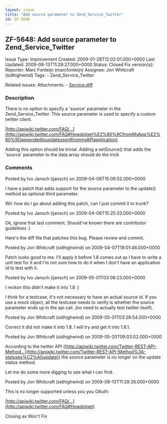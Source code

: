 ```yaml
---
layout: issue
title: "Add source parameter to Zend_Service_Twitter"
id: ZF-5648
---
```


ZF-5648: Add source parameter to Zend\_Service\_Twitter
-------------------------------------------------------

 Issue Type: Improvement Created: 2009-01-28T12:02:01.000+0000 Last Updated: 2009-09-13T11:29:27.000+0000 Status: Closed Fix version(s): 
 Reporter:  Marc Fonteijn (marcfonteijn)  Assignee:  Jon Whitcraft (sidhighwind)  Tags: - Zend\_Service\_Twitter
 
 Related issues: 
 Attachments: - [Service.diff](/issues/secure/attachment/11861/Service.diff)
 
### Description

There is no option to specify a 'source' parameter in the Zend\_Service\_Twitter. This source parameter is used to specify a custom twitter client.

[http://apiwiki.twitter.com/FAQ/…](http://apiwiki.twitter.com/FAQ#HowdoIget%E2%80%9CfromMyApp%E2%80%9DappendedtoupdatessentfrommyAPIapplication)

Adding this option should be trivial. Adding a setSource() that adds the 'source' parameter to the data array should do the trick

 

 

### Comments

Posted by Ivo Jansch (ijansch) on 2009-04-06T15:06:52.000+0000

I have a patch that adds support for the source parameter to the update() method as optional third parameter.

Wil: how do I go about adding this patch, can I just commit it to trunk?

 

 

Posted by Ivo Jansch (ijansch) on 2009-04-06T15:25:33.000+0000

Ok, ignore that last comment. Should've known there are contributor guidelines :)

Here's the diff file that patches this bug. Please review and commit.

 

 

Posted by Jon Whitcraft (sidhighwind) on 2009-04-07T18:01:46.000+0000

Patch looks good to me. I'll apply it before 1.8 comes out as I have to write a unit test for it and I'm not sure how to do it when I don't have an application id to test with it.

 

 

Posted by Ivo Jansch (ijansch) on 2009-05-01T03:06:23.000+0000

I reckon this didn't make it into 1.8 :)

I think for a testcase, it's not necessary to have an actual source id. If you use a mock object, all the testcase needs to verify is whether the source parameter ends up in the api call. (no need to actually test twitter itself).

 

 

Posted by Jon Whitcraft (sidhighwind) on 2009-05-01T03:28:54.000+0000

Correct it did not make it into 1.8. I will try and get it into 1.8.1.

 

 

Posted by Jon Whitcraft (sidhighwind) on 2009-05-20T09:03:02.000+0000

According to the twitter API ([http://apiwiki.twitter.com/Twitter-REST-API-Method…](http://apiwiki.twitter.com/Twitter-REST-API-Method%3A-statuses%C2%A0update)) the source parameter is no longer on the update status method.

Let me do some more digging to see what I can find.

 

 

Posted by Jon Whitcraft (sidhighwind) on 2009-09-13T11:29:26.000+0000

This is no longer supported unless you you OAuth:

[http://apiwiki.twitter.com/FAQ/…](http://apiwiki.twitter.com/FAQ#HowdoIget)

Closing as Won't Fix

 

 